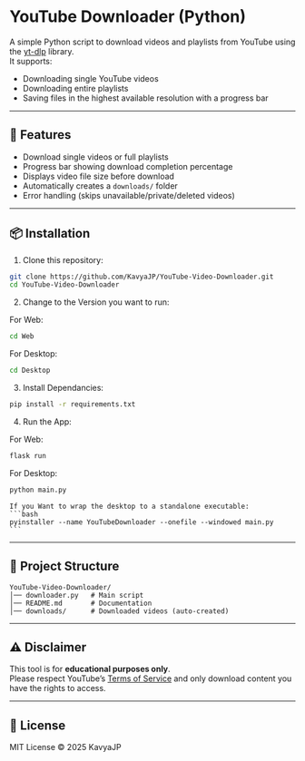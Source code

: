 # YouTube Downloader (Python)

A simple Python script to download videos and playlists from YouTube using the [yt-dlp](https://pypi.org/project/yt-dlp/) library.  
It supports:
- Downloading single YouTube videos
- Downloading entire playlists
- Saving files in the highest available resolution with a progress bar

---

## 🚀 Features
- Download single videos or full playlists
- Progress bar showing download completion percentage
- Displays video file size before download
- Automatically creates a `downloads/` folder
- Error handling (skips unavailable/private/deleted videos)

---

## 📦 Installation

1. Clone this repository:

```bash
git clone https://github.com/KavyaJP/YouTube-Video-Downloader.git
cd YouTube-Video-Downloader
```

2. Change to the Version you want to run:

For Web:
```bash
cd Web
```

For Desktop:
```bash
cd Desktop
```

3. Install Dependancies:

```bash
pip install -r requirements.txt
```

4. Run the App:

For Web:
```bash
flask run
```

For Desktop:
```bash
python main.py
```

    If you Want to wrap the desktop to a standalone executable:
    ```bash
    pyinstaller --name YouTubeDownloader --onefile --windowed main.py
    ```

---

## 📂 Project Structure
```
YouTube-Video-Downloader/
│── downloader.py   # Main script
│── README.md       # Documentation
│── downloads/      # Downloaded videos (auto-created)
```

---

## ⚠️ Disclaimer
This tool is for **educational purposes only**.  
Please respect YouTube’s [Terms of Service](https://www.youtube.com/static?template=terms) and only download content you have the rights to access.

---

## 📝 License
MIT License © 2025 KavyaJP
